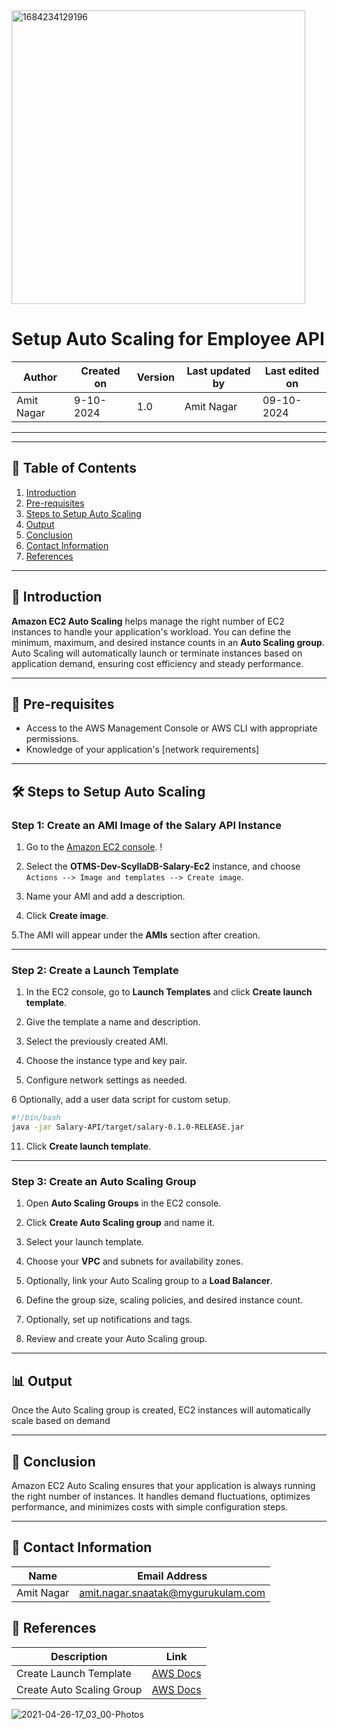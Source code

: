 



<img width="470" alt="1684234129196" src="https://github.com/user-attachments/assets/da7044c3-99d8-4790-8577-10d4e7fc5683">



# Setup Auto Scaling for Employee API


| Author      | Created on   | Version | Last updated by | Last edited on  |
|-------------|--------------|---------|-----------------|-----------------|
| Amit Nagar  | 9-10-2024   | 1.0     | Amit Nagar      | 09-10-2024      |

---
---

## 📑 Table of Contents

1. [Introduction](#Introduction)
2. [Pre-requisites](#Pre-requisites)
3. [Steps to Setup Auto Scaling](#Steps-to-Setup-Auto-Scaling)
4. [Output](#Output)
5. [Conclusion](#Conclusion)
6. [Contact Information](#Contact-Information)
7. [References](#References)

---

## 🌟 Introduction

**Amazon EC2 Auto Scaling** helps manage the right number of EC2 instances to handle your application's workload. You can define the minimum, maximum, and desired instance counts in an **Auto Scaling group**. Auto Scaling will automatically launch or terminate instances based on application demand, ensuring cost efficiency and steady performance.

---

## 🔑 Pre-requisites

- Access to the AWS Management Console or AWS CLI with appropriate permissions.
- Knowledge of your application's [network requirements]
---

## 🛠️ Steps to Setup Auto Scaling

### Step 1: Create an AMI Image of the Salary API Instance

1. Go to the [Amazon EC2 console](https://console.aws.amazon.com/ec2/).
   !

2. Select the **OTMS-Dev-ScyllaDB-Salary-Ec2** instance, and choose `Actions --> Image and templates --> Create image`.

   
4. Name your AMI and add a description.
 


6. Click **Create image**.



 5.The AMI will appear under the **AMIs** section after creation.
   


---

### Step 2: Create a Launch Template

1. In the EC2 console, go to **Launch Templates** and click **Create launch template**.
   


2. Give the template a name and description.
 

3. Select the previously created AMI.


4. Choose the instance type and key pair.
 
 

5. Configure network settings as needed.
 
 

6 Optionally, add a user data script for custom setup.

   ```bash
   #!/bin/bash
   java -jar Salary-API/target/salary-0.1.0-RELEASE.jar
   ```

11. Click **Create launch template**.


---

### Step 3: Create an Auto Scaling Group

1. Open **Auto Scaling Groups** in the EC2 console.


2. Click **Create Auto Scaling group** and name it.

3. Select your launch template.
 
 
4. Choose your **VPC** and subnets for availability zones.



5. Optionally, link your Auto Scaling group to a **Load Balancer**.

6. Define the group size, scaling policies, and desired instance count.

7. Optionally, set up notifications and tags.

8. Review and create your Auto Scaling group.


---

## 📊 Output

Once the Auto Scaling group is created, EC2 instances will automatically scale based on demand



---

## 🎯 Conclusion

Amazon EC2 Auto Scaling ensures that your application is always running the right number of instances. It handles demand fluctuations, optimizes performance, and minimizes costs with simple configuration steps.

---
## 📧 Contact Information

| Name       | Email Address                              |
|------------|--------------------------------------------|
| Amit Nagar | amit.nagar.snaatak@mygurukulam.com       |


## 🔗 References

| Description                               | Link                                                                                                  |
| ----------------------------------------- | --------------------------------------------------------------------------------
| Create Launch Template                    | [AWS Docs](https://docs.aws.amazon.com/AWSEC2/latest/UserGuide/create-launch-template.html) |
| Create Auto Scaling Group                 | [AWS Docs](https://k21academy.com/amazon-web-services/aws-solutions-architect/aws-auto-scaling/) |

![2021-04-26-17_03_00-Photos](https://github.com/user-attachments/assets/69dc8349-aa1f-453e-96b1-925fef30915d)

